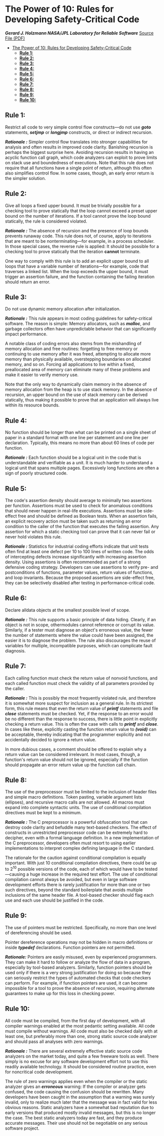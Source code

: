 # The Power of 10: Rules for Developing Safety-Critical Code

***Gerard J. Holzmann
NASA/JPL Laboratory for Reliable Software***
[Source File (PDF)](http://web.eecs.umich.edu/~imarkov/10rules.pdf)

- [The Power of 10: Rules for Developing Safety-Critical Code](#the-power-of-10-rules-for-developing-safety-critical-code)
  - [**Rule 1:**](#rule-1)
  - [**Rule 2:**](#rule-2)
  - [**Rule 3:**](#rule-3)
  - [**Rule 4:**](#rule-4)
  - [**Rule 5:**](#rule-5)
  - [**Rule 6:**](#rule-6)
  - [**Rule 7:**](#rule-7)
  - [**Rule 8:**](#rule-8)
  - [**Rule 9:**](#rule-9)
  - [**Rule 10:**](#rule-10)

## **Rule 1:**

Restrict all code to very simple control flow constructs—do not use ***goto*** statements, ***setjmp*** or ***longjmp*** constructs, or direct or indirect recursion.

***Rationale :*** Simpler control flow translates into stronger capabilities for analysis and often results in improved code clarity. Banishing recursion is perhaps the biggest surprise here. Avoiding recursion results in having an acyclic function call graph, which code analyzers can exploit to prove limits on stack use and boundedness of executions. Note that this rule does not require that all functions have a single point of return, although this often also simplifies control flow. In some cases, though, an early error return is the simpler solution.

## **Rule 2:**

Give all loops a fixed upper bound. It must be trivially possible for a checking tool to prove statically that the loop cannot exceed a preset upper bound on the number of iterations. If a tool cannot prove the loop bound statically, the rule is considered violated.

***Rationale :*** The absence of recursion and the presence of loop bounds prevents runaway code. This rule does not, of course, apply to iterations that are meant to be nonterminating—for example, in a process scheduler. In those special cases, the reverse rule is applied: It should be possible for a checking tool to prove statically that the iteration **cannot** terminate.

One way to comply with this rule is to add an explicit upper bound to all loops that have a variable number of iterations—for example, code that traverses a linked list. When the loop exceeds the upper bound, it must trigger an assertion failure, and the function containing the failing iteration should return an error.

## **Rule 3:**

Do not use dynamic memory allocation after initialization.

***Rationale :*** This rule appears in most coding guidelines for safety-critical software. The reason is simple: Memory allocators, such as ***malloc***, and garbage collectors often have unpredictable behavior that can significantly impact performance.

A notable class of coding errors also stems from the mishandling of memory allocation and free routines: forgetting to free memory or continuing to use memory after it was freed, attempting to allocate more memory than physically available, overstepping boundaries on allocated memory, and so on. Forcing all applications to live within a fixed, preallocated area of memory can eliminate many of these problems and make it easier to verify memory use.

Note that the only way to dynamically claim memory in the absence of memory allocation from the heap is to use stack memory. In the absence of recursion, an upper bound on the use of stack memory can be derived statically, thus making it possible to prove that an application will always live within its resource bounds.

## **Rule 4:**

No function should be longer than what can be printed on a single sheet of paper in a standard format with one line per statement and one line per declaration. Typically, this means no more than about 60 lines of code per function.

***Rationale :*** Each function should be a logical unit in the code that is understandable and verifiable as a unit. It is much harder to understand a logical unit that spans multiple pages. Excessively long functions are often a sign of poorly structured code.

## **Rule 5:**

The code's assertion density should average to minimally two assertions per function. Assertions must be used to check for anomalous conditions that should never happen in real-life executions. Assertions must be side-effect free and should be defined as Boolean tests. When an assertion fails, an explicit recovery action must be taken such as returning an error condition to the caller of the function that executes the failing assertion. Any assertion for which a static checking tool can prove that it can never fail or never hold violates this rule.

***Rationale :*** Statistics for industrial coding efforts indicate that unit tests often find at least one defect per 10 to 100 lines of written code. The odds of intercepting defects increase significantly with increasing assertion density. Using assertions is often recommended as part of a strong defensive coding strategy. Developers can use assertions to verify pre- and postconditions of functions, parameter values, return values of functions, and loop invariants. Because the proposed assertions are side-effect free, they can be selectively disabled after testing in performance-critical code.

## **Rule 6:**

Declare alldata objects at the smallest possible level of scope.

***Rationale :*** This rule supports a basic principle of data hiding. Clearly, if an object is not in scope, othermodules cannot reference or corrupt its value. Similarly, if a tester must diagnose an object's erroneous value, the fewer the number of statements where the value could have been assigned, the easier it is to diagnose the problem. The rule also discourages the reuse of variables for multiple, incompatible purposes, which can complicate fault diagnosis.

## **Rule 7:**

Each calling function must check the return value of nonvoid functions, and each called function must check the validity of all parameters provided by the caller.

***Rationale :*** This is possibly the most frequently violated rule, and therefore it is somewhat more suspect for inclusion as a general rule. In its strictest form, this rule means that even the return value of ***printf*** statements and file ***close*** statements must be checked. Yet, if the response to an error would be no different than the response to success, there is little point in explicitly checking a return value. This is often the case with calls to ***printf*** and ***close***. In cases like these, explicitly casting the function return value to ***(void)*** can be acceptable, thereby indicating that the programmer explicitly and not accidentally decided to ignore a return value.

In more dubious cases, a comment should be offered to explain why a return value can be considered irrelevant. In most cases, though, a function's return value should not be ignored, especially if the function should propagate an error return value up the function call chain.

## **Rule 8:**

The use of the preprocessor must be limited to the inclusion of header files and simple macro definitions. Token pasting, variable argument lists (ellipses), and recursive macro calls are not allowed. All macros must expand into complete syntactic units. The use of conditional compilation directives must be kept to a minimum.

***Rationale :*** The C preprocessor is a powerful obfuscation tool that can destroy code clarity and befuddle many text-based checkers. The effect of constructs in unrestricted preprocessor code can be extremely hard to decipher, even with a formal language definition. In a new implementation of the C preprocessor, developers often must resort to using earlier implementations to interpret complex defining language in the C standard.

The rationale for the caution against conditional compilation is equally important. With just 10 conditional compilation directives, there could be up to $2^{10}$ possible versions of the code, each of which would have to be tested—causing a huge increase in the required test effort. The use of conditional compilation cannot always be avoided, but even in large software development efforts there is rarely justification for more than one or two such directives, beyond the standard boilerplate that avoids multiple inclusions of the same header file. A tool-based checker should flag each use and each use should be justified in the code.

## **Rule 9:**

The use of pointers must be restricted. Specifically, no more than one level of dereferencing should be used.

Pointer dereference operations may not be hidden in macro definitions or inside ***typedef*** declarations. Function pointers are not permitted.

***Rationale:*** Pointers are easily misused, even by experienced programmers. They can make it hard to follow or analyze the flow of data in a program, especially by tool-based analyzers. Similarly, function pointers should be used only if there is a very strong justification for doing so because they can seriously restrict the types of automated checks that code checkers can perform. For example, if function pointers are used, it can become impossible for a tool to prove the absence of recursion, requiring alternate guarantees to make up for this loss in checking power.

## **Rule 10:**

All code must be compiled, from the first day of development, with all compiler warnings enabled at the most pedantic setting available. All code must compile without warnings. All code must also be checked daily with at least one, but preferably more than one, strong static source code analyzer and should pass all analyses with zero warnings.

***Rationale :*** There are several extremely effective static source code analyzers on the market today, and quite a few freeware tools as well. There simply is no excuse for any software development effort not to use this readily available technology. It should be considered routine practice, even for noncritical code development.

The rule of zero warnings applies even when the compiler or the static analyzer gives an ***erroneous*** warning: If the compiler or analyzer gets confused, the code causing the confusion should be rewritten. Many developers have been caught in the assumption that a warning was surely invalid, only to realize much later that the message was in fact valid for less obvious reasons. Static analyzers have a somewhat bad reputation due to early versions that produced mostly invalid messages, but this is no longer the case. The best static analyzers today are fast, and they produce accurate messages. Their use should not be negotiable on any serious software project.
